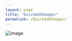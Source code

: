 ```yaml
---
layout: page
title: "QuickAddImages"
permalink: /QuickAddImages/
---
```


![image](https://user-images.githubusercontent.com/19771537/138620742-9bbbfefd-97d5-4506-920d-8deac77bc7d9.png)

